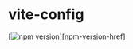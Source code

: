 # vite-config

[![npm version][npm-version-src]][npm-version-href]

<!-- Badges -->

[npm-version-src]: https://img.shields.io/npm/v/@octohash/vite-config?style=flat&colorA=080f12&colorB=1fa669
